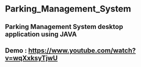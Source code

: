 # Parking_Management_System
## Parking Management System desktop application using JAVA

## Demo : https://www.youtube.com/watch?v=wqXxksyTjwU
